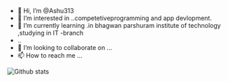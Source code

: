 - 👋 Hi, I’m @Ashu313   
- 👀 I’m interested in ..competetiveprogramming and app devlopment.
- 🌱 I’m currently learning .in bhagwan parshuram institute of technology ,studying in IT -branch
- ..
- 💞️ I’m looking to collaborate on ...
- 📫 How to reach me ...

<!---
Ashu313/Ashu313 is a ✨ special ✨ repository because its `README.md` (this file) appears on your GitHub profile.
You can click the Preview link to take a look at your changes.
--->
![Github stats](https://github-readme-stats.vercel.app/api?username=Ashu313)


    
